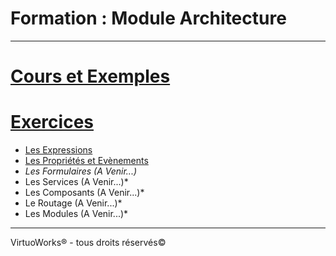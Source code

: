 # Formation : Module Architecture

---


# [Cours et Exemples](./cours)

# [Exercices](./exercices)

* [Les Expressions](./exercices/1-expressions)
* [Les Propriétés et Evènements](./exercices/2-proprietes-evenements)
* *Les Formulaires (A  Venir...)*
* Les Services (A  Venir...)*
* Les Composants (A  Venir...)*
* Le Routage (A  Venir...)*
* Les Modules (A  Venir...)*

---

VirtuoWorks® - tous droits réservés©
